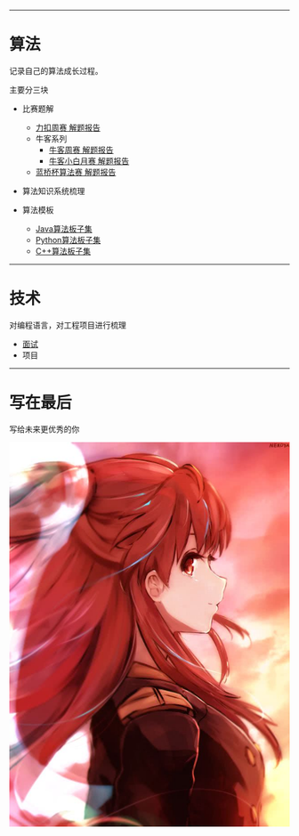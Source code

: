 


---
# 算法
记录自己的算法成长过程。

主要分三块

- 比赛题解
  - [力扣周赛 解题报告](./算法/比赛题解/力扣/力扣周赛/README.md)
  - 牛客系列
    - [牛客周赛 解题报告](./算法/比赛题解/牛客/牛客周赛/README.md)
    - [牛客小白月赛 解题报告](./算法/比赛题解/牛客/牛客小白月赛/README.md)
  - [蓝桥杯算法赛 解题报告](./算法/比赛题解/蓝桥杯/蓝桥杯算法赛/README.md)
- 算法知识系统梳理

- 算法模板
  - [Java算法板子集](./算法/算法模板/java/README.md)
  - [Python算法板子集](./算法/算法模板/python/README.md)
  - [C++算法板子集](./算法/算法模板/c++/README.md)

---
# 技术

对编程语言，对工程项目进行梳理

- [面试](./技术/面试/README.md)
- 项目
---
# 写在最后

写给未来更优秀的你

![](./images/keduoli.jpeg)


